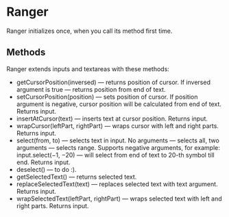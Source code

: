 # Ranger

Ranger initializes once, when you call its method first time.

## Methods

Ranger extends inputs and textareas with these methods:

- getCursorPosition(inversed) — returns position of cursor. If inversed argument is true — returns position from end of text.
- setCursorPosition(position) — sets position of cursor. If position argument is negative, cursor position will be calculated from end of text. Returns input.
- insertAtCursor(text) — inserts text at cursor position. Returns input.
- wrapCursor(leftPart, rightPart) — wraps cursor with left and right parts. Returns input.
- select(from, to) — selects text in input. No arguments — selects all, two arguments — selects range. Supports negative arguments, for example: input.select(−1, −20) — will select from end of text to 20-th symbol till end. Returns input.
- deselect() — to do :).
- getSelectedText() — returns selected text.
- replaceSelectedText(text) — replaces selected text with text argument. Returns input.
- wrapSelectedText(leftPart, rightPart) — wraps selected text with left and right parts. Returns input.
